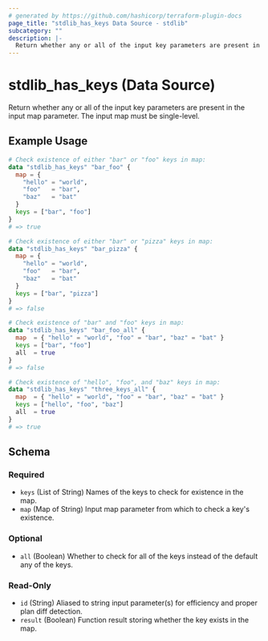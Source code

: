 ```yaml
---
# generated by https://github.com/hashicorp/terraform-plugin-docs
page_title: "stdlib_has_keys Data Source - stdlib"
subcategory: ""
description: |-
  Return whether any or all of the input key parameters are present in the input map parameter. The input map must be single-level.
---
```


# stdlib_has_keys (Data Source)

Return whether any or all of the input key parameters are present in the input map parameter. The input map must be single-level.

## Example Usage

```terraform
# Check existence of either "bar" or "foo" keys in map:
data "stdlib_has_keys" "bar_foo" {
  map = {
    "hello" = "world",
    "foo"   = "bar",
    "baz"   = "bat"
  }
  keys = ["bar", "foo"]
}
# => true

# Check existence of either "bar" or "pizza" keys in map:
data "stdlib_has_keys" "bar_pizza" {
  map = {
    "hello" = "world",
    "foo"   = "bar",
    "baz"   = "bat"
  }
  keys = ["bar", "pizza"]
}
# => false

# Check existence of "bar" and "foo" keys in map:
data "stdlib_has_keys" "bar_foo_all" {
  map  = { "hello" = "world", "foo" = "bar", "baz" = "bat" }
  keys = ["bar", "foo"]
  all  = true
}
# => false

# Check existence of "hello", "foo", and "baz" keys in map:
data "stdlib_has_keys" "three_keys_all" {
  map  = { "hello" = "world", "foo" = "bar", "baz" = "bat" }
  keys = ["hello", "foo", "baz"]
  all  = true
}
# => true
```

<!-- schema generated by tfplugindocs -->
## Schema

### Required

- `keys` (List of String) Names of the keys to check for existence in the map.
- `map` (Map of String) Input map parameter from which to check a key's existence.

### Optional

- `all` (Boolean) Whether to check for all of the keys instead of the default any of the keys.

### Read-Only

- `id` (String) Aliased to string input parameter(s) for efficiency and proper plan diff detection.
- `result` (Boolean) Function result storing whether the key exists in the map.
